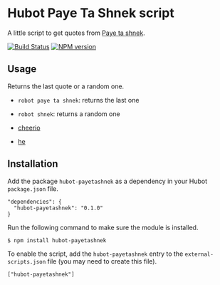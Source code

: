 # Hubot Paye Ta Shnek script

A little script to get quotes from [Paye ta shnek](http://payetashnek.tumblr.com/).

[![Build Status](https://travis-ci.org/eunomie/hubot-payetashnek.png)](https://travis-ci.org/eunomie/hubot-payetashnek) [![NPM version](https://badge.fury.io/js/hubot-payetashnek.png)](http://badge.fury.io/js/hubot-payetashnek)

## Usage

Returns the last quote or a random one.

* `robot paye ta shnek`: returns the last one
* `robot shnek`: returns a random one


* [cheerio](https://github.com/MatthewMueller/cheerio)
* [he](https://github.com/mathiasbynens/he)

## Installation

Add the package `hubot-payetashnek` as a dependency in your Hubot `package.json` file.

    "dependencies": {
      "hubot-payetashnek": "0.1.0"
    }

Run the following command to make sure the module is installed.

    $ npm install hubot-payetashnek

To enable the script, add the `hubot-payetashnek` entry to the `external-scripts.json` file (you may need to create this file).

    ["hubot-payetashnek"]
